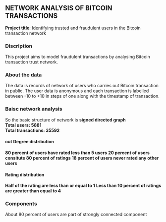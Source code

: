 ## NETWORK ANALYSIS OF BITCOIN TRANSACTIONS

**Project title**: Identifying trusted and fraudulent users in the Bitcoin transaction network

### Discription
This project aims to model fraudulent transactions by analysing Bitcoin transaction trust network.

### About the data
The data is  records of network of users who carries out Bitcoin transaction in public. The user data is anonymous and each transaction is labelled between -10 to +10 in steps of one along with the timestamp of transaction.


### Baisc network analysis
So the basic structure of network is **signed directed graph**  
**Total users: 5881**  
**Total transactions: 35592**
#### out Degree distribution
**80 percent of users have rated less than 5 users**
**20 percent of users consitute 80 percent of ratings**
**18 percent of users never rated any other users**

#### Rating distribution
**Half of the rating are less than or equal to 1**
**Less than 10 percent of ratings are greater than equal to 4**

### Components
About 80 percent of users are part of strongly connected component 


